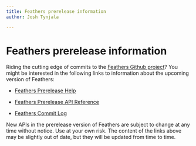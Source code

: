 ```yaml
---
title: Feathers prerelease information  
author: Josh Tynjala

---
```

# Feathers prerelease information

Riding the cutting edge of commits to the [Feathers Github project](https://github.com/joshtynjala/feathers)? You might be interested in the following links to information about the upcoming version of Feathers:

-   [Feathers Prerelease Help](http://feathersui.com/beta/help/)

-   [Feathers Prerelease API Reference](http://feathersui.com/beta/api-reference/)

-   [Feathers Commit Log](https://github.com/joshtynjala/feathers/commits/master)

New APIs in the prerelease version of Feathers are subject to change at any time without notice. Use at your own risk. The content of the links above may be slightly out of date, but they will be updated from time to time.
